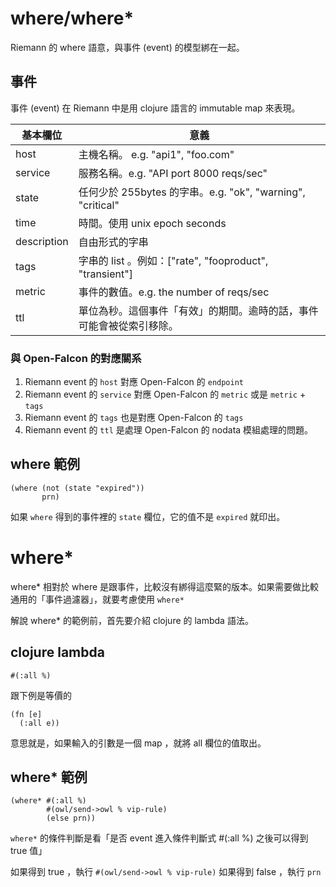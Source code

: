 # where/where*

Riemann 的 where 語意，與事件 (event) 的模型綁在一起。

## 事件
事件 \(event\) 在 Riemann 中是用 clojure 語言的 immutable map 來表現。

| 基本欄位 | 意義 |
| --- | --- |
| host | 主機名稱。 e.g. "api1", "foo.com" |
| service | 服務名稱。e.g. "API port 8000 reqs/sec" |
| state | 任何少於 255bytes 的字串。e.g. "ok", "warning", "critical" |
| time | 時間。使用 unix epoch seconds |
| description | 自由形式的字串 |
| tags | 字串的 list 。例如：\["rate", "fooproduct", "transient"\] |
| metric | 事件的數值。e.g. the number of reqs/sec |
| ttl | 單位為秒。這個事件「有效」的期間。逾時的話，事件可能會被從索引移除。 |

### 與 Open-Falcon 的對應關系
1. Riemann event 的 `host` 對應 Open-Falcon 的 `endpoint`
2. Riemann event 的 `service` 對應 Open-Falcon 的 `metric` 或是 `metric` + `tags`
3. Riemann event 的 `tags` 也是對應 Open-Falcon 的 `tags`
4. Riemann event 的 `ttl`  是處理 Open-Falcon 的 nodata 模組處理的問題。

## where 範例
```
(where (not (state "expired"))
       prn)
```

如果 `where` 得到的事件裡的 `state` 欄位，它的值不是 `expired` 就印出。

# where* 
where* 相對於 where 是跟事件，比較沒有綁得這麼緊的版本。如果需要做比較通用的「事件過濾器」，就要考慮使用 `where*`

解說 where* 的範例前，首先要介紹 clojure 的 lambda 語法。

## clojure lambda
```
#(:all %)
```
跟下例是等價的
```
(fn [e]
  (:all e))
```
意思就是，如果輸入的引數是一個 map ，就將 all 欄位的值取出。

## where* 範例
```
(where* #(:all %)
        #(owl/send->owl % vip-rule)
        (else prn))
```
`where*` 的條件判斷是看「是否 event 進入條件判斷式 #(:all %) 之後可以得到 true 值」

如果得到 true ，執行 `#(owl/send->owl % vip-rule)`
如果得到 false ，執行 `prn`